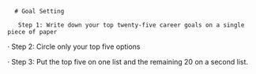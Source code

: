 
      # Goal Setting
      
       Step 1: Write down your top twenty-five career goals on a single piece of paper

·      Step 2: Circle only your top five options

·      Step 3: Put the top five on one list and the remaining 20 on a second list.
